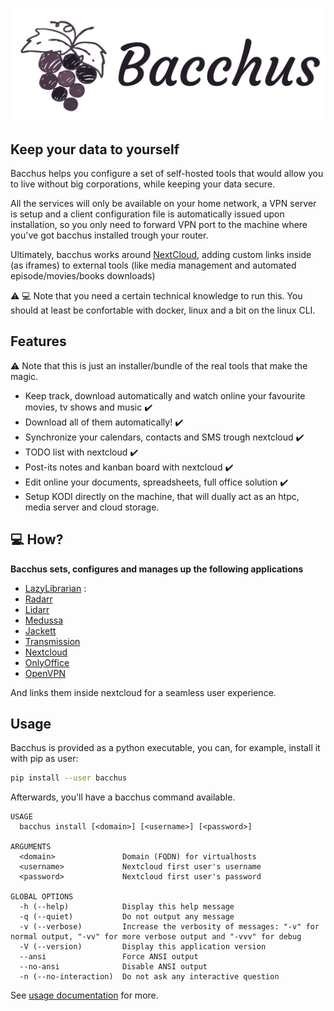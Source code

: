 <span style="display:block;text-align:center">[![](https://raw.githubusercontent.com/XayOn/bacchus/develop/docs/bacchus.png)](https://github.com/XayOn/bacchus) </span>

## Keep your data to yourself

Bacchus helps you configure a set of self-hosted tools that would allow you to
live without big corporations, while keeping your data secure.

All the services will only be available on your home network, a VPN server
is setup and a client configuration file is automatically issued upon
installation, so you only need to forward VPN port to the machine where you've
got bacchus installed trough your router.

Ultimately, bacchus works around [NextCloud][1], adding custom links inside (as
iframes) to external tools (like media management and automated
episode/movies/books downloads)

:warning: :computer: Note that you need a certain technical knowledge to run this.
You should at least be confortable with docker, linux and a bit on the linux CLI.

## Features

:warning: Note that this is just an installer/bundle of the real tools that make the magic.

- Keep track, download automatically and watch online your favourite movies, tv
  shows and music :heavy_check_mark: 
- Download all of them automatically! :heavy_check_mark:
- Synchronize your calendars, contacts and SMS trough nextcloud :heavy_check_mark:
- TODO list with nextcloud :heavy_check_mark:
- Post-its notes and kanban board with nextcloud :heavy_check_mark:
- Edit online your documents, spreadsheets, full office solution :heavy_check_mark:
- Setup KODI directly on the machine, that will dually act as an htpc, media
  server and cloud storage.

## :computer: How? 

**Bacchus sets, configures and manages up the following applications**

- [LazyLibrarian][2] :
- [Radarr][3]
- [Lidarr][4]
- [Medussa][5]
- [Jackett][6]
- [Transmission][7]
- [Nextcloud][8]
- [OnlyOffice][9]
- [OpenVPN][10]

And links them inside nextcloud for a seamless user experience. 

## Usage

Bacchus is provided as a python executable, you can, for example, install it with pip as user:

```bash
pip install --user bacchus
```

Afterwards, you'll have a bacchus command available.

```
USAGE
  bacchus install [<domain>] [<username>] [<password>]

ARGUMENTS
  <domain>               Domain (FQDN) for virtualhosts
  <username>             Nextcloud first user's username
  <password>             Nextcloud first user's password

GLOBAL OPTIONS
  -h (--help)            Display this help message
  -q (--quiet)           Do not output any message
  -v (--verbose)         Increase the verbosity of messages: "-v" for normal output, "-vv" for more verbose output and "-vvv" for debug
  -V (--version)         Display this application version
  --ansi                 Force ANSI output
  --no-ansi              Disable ANSI output
  -n (--no-interaction)  Do not ask any interactive question
```

See [usage documentation][11] for more.

[1]: https://github.com/nextcloud/nextcloud
[2]: https://lazylibrarian.gitlab.io
[3]: https://radarr.video
[4]: https://lidarr.audio
[5]: https://pymedusa.com
[6]: https://github.com/Jackett/Jackett
[7]: https://transmissionbt.com
[8]: https://nextcloud.com
[9]: https://onlyoffice.com
[10]: https://openvpn.net
[11]: docs/usage.md
